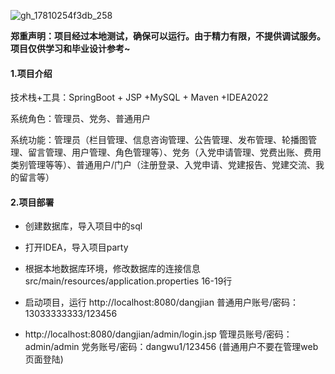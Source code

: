 ![gh_17810254f3db_258](https://github.com/user-attachments/assets/eca85226-5355-4678-a19a-ac34e1a1dc7e)


**郑重声明：项目经过本地测试，确保可以运行。由于精力有限，不提供调试服务。项目仅供学习和毕业设计参考~**

#### 1.项目介绍

技术栈+工具：SpringBoot + JSP +MySQL + Maven +IDEA2022

系统角色：管理员、党务、普通用户

系统功能：管理员（栏目管理、信息咨询管理、公告管理、发布管理、轮播图管理、留言管理、用户管理、角色管理等）、党务（入党申请管理、党费出账、费用类别管理等等）、普通用户/门户（注册登录、入党申请、党建报告、党建交流、我的留言等）

#### 2.项目部署

- 创建数据库，导入项目中的sql

- 打开IDEA，导入项目party

- 根据本地数据库环境，修改数据库的连接信息 src/main/resources/application.properties 16-19行

- 启动项目，运行 http://localhost:8080/dangjian 普通用户账号/密码：13033333333/123456 

- http://localhost:8080/dangjian/admin/login.jsp 管理员账号/密码：admin/admin  党务账号/密码：dangwu1/123456 (普通用户不要在管理web页面登陆)
